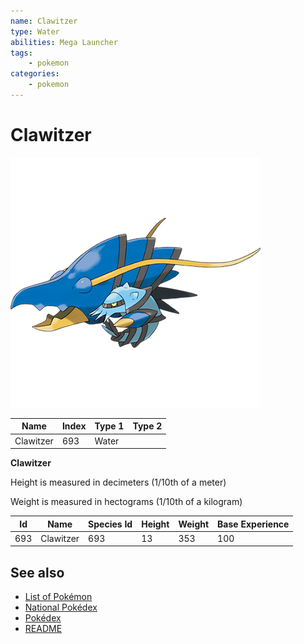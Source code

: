 ```yaml
---
name: Clawitzer
type: Water
abilities: Mega Launcher
tags:
    - pokemon
categories:
    - pokemon
---
```


# Clawitzer


![Clawitzer](images/693.png)

| **Name** | **Index** | **Type 1** | **Type 2** |
|----|----|----|----|
| Clawitzer | 693 | Water  |  |

**Clawitzer** 


Height is measured in decimeters (1/10th of a meter)

Weight is measured in hectograms (1/10th of a kilogram)

| **Id** | **Name** | **Species Id** | **Height** | **Weight** | **Base Experience** |
|--------|----------|----------------|------------|------------|---------------------|
| 693 | Clawitzer | 693 | 13 | 353 | 100 |


## See also

- [List of Pokémon](../pokemon.md)
- [National Pokédex](../national_pokedex.md)
- [Pokédex](../pokedex.md)
- [README](../README.md)
